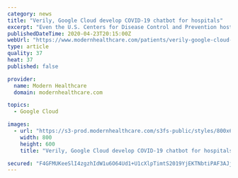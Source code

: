 ```yaml
---
category: news
title: "Verily, Google Cloud develop COVID-19 chatbot for hospitals"
excerpt: "Even the U.S. Centers for Disease Control and Prevention hosts its own symptom-checker chatbot for the coronavirus on its website. Verily developed a template for its chatbot service with Google Cloud, but its hospital customers program the chatbot to respond with answers and resources relevant for their patients. San Joaquin General Hospital ..."
publishedDateTime: 2020-04-23T20:15:00Z
webUrl: "https://www.modernhealthcare.com/patients/verily-google-cloud-develop-covid-19-chatbot-hospitals"
type: article
quality: 37
heat: 37
published: false

provider:
  name: Modern Healthcare
  domain: modernhealthcare.com

topics:
  - Google Cloud

images:
  - url: "https://s3-prod.modernhealthcare.com/s3fs-public/styles/800x600/public/GettyImages-892797264_WEB_edit.jpg"
    width: 800
    height: 600
    title: "Verily, Google Cloud develop COVID-19 chatbot for hospitals"

secured: "F4GFMUKeeSlI4zgzhIdW1u6O64Ud1+U1cXlpTimtS2019YjEKTNbtiPAF3AJji8dxRv79n220Km4tFG+2xA/3/O5KN76r/TE6fgRCifAjsm7vRZPwZblYzujhhSAHXbEz2OaB8nJhinSdg+/DngQwHgpbZTZuI6GjzauNhhZ6Er/CGd1Crx24X00Y9CxNZ6gaUW+bAYACXfYapw+yHr6BVPzza+W3vKsx7KQiQMPzYEVI1qxCXFNVrVM7i9dAsClQl2aqwOK33GW9uL2gXaSDnTrBJPh/5vlw+z7zwO2tvgln5to4zHZBXX8isFo8b1S;e2BApS3/bwxaXans+XEpLg=="
---
```


